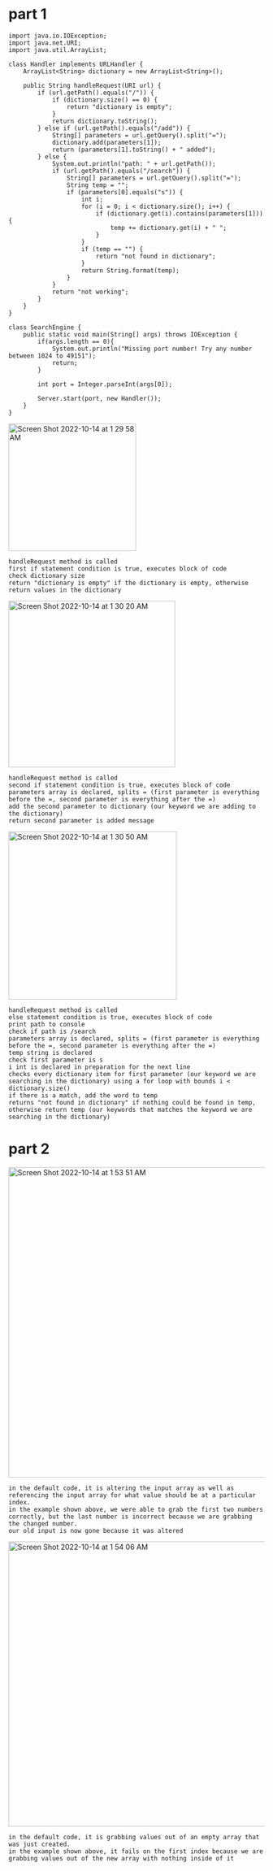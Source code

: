# part 1
```
import java.io.IOException;
import java.net.URI;
import java.util.ArrayList;

class Handler implements URLHandler {
    ArrayList<String> dictionary = new ArrayList<String>();

    public String handleRequest(URI url) {
        if (url.getPath().equals("/")) {
            if (dictionary.size() == 0) {
                return "dictionary is empty";
            } 
            return dictionary.toString();
        } else if (url.getPath().equals("/add")) {
            String[] parameters = url.getQuery().split("=");
            dictionary.add(parameters[1]);
            return (parameters[1].toString() + " added");
        } else {
            System.out.println("path: " + url.getPath());
            if (url.getPath().equals("/search")) {
                String[] parameters = url.getQuery().split("=");
                String temp = "";
                if (parameters[0].equals("s")) {
                    int i;
                    for (i = 0; i < dictionary.size(); i++) {
                        if (dictionary.get(i).contains(parameters[1])) {
                            temp += dictionary.get(i) + " ";
                        }
                    }
                    if (temp == "") {
                        return "not found in dictionary";
                    }
                    return String.format(temp);
                }
            }
            return "not working";
        }
    }
}

class SearchEngine {
    public static void main(String[] args) throws IOException {
        if(args.length == 0){
            System.out.println("Missing port number! Try any number between 1024 to 49151");
            return;
        }

        int port = Integer.parseInt(args[0]);

        Server.start(port, new Handler());
    }
}
```

<img width="251" alt="Screen Shot 2022-10-14 at 1 29 58 AM" src="https://user-images.githubusercontent.com/68624067/195800562-b228601c-4105-4f9a-b1c0-169e8b0380cc.png">

```
handleRequest method is called 
first if statement condition is true, executes block of code
check dictionary size
return "dictionary is empty" if the dictionary is empty, otherwise return values in the dictionary
```
<img width="328" alt="Screen Shot 2022-10-14 at 1 30 20 AM" src="https://user-images.githubusercontent.com/68624067/195800642-97417006-a9a4-4340-b53b-96cd04a5f9a4.png">

```
handleRequest method is called 
second if statement condition is true, executes block of code
parameters array is declared, splits = (first parameter is everything before the =, second parameter is everything after the =)
add the second parameter to dictionary (our keyword we are adding to the dictionary)
return second parameter is added message
```
<img width="331" alt="Screen Shot 2022-10-14 at 1 30 50 AM" src="https://user-images.githubusercontent.com/68624067/195800739-39dced77-6326-44c2-9bbd-8765af900f32.png">

```
handleRequest method is called 
else statement condition is true, executes block of code
print path to console
check if path is /search
parameters array is declared, splits = (first parameter is everything before the =, second parameter is everything after the =)
temp string is declared
check first parameter is s
i int is declared in preparation for the next line
checks every dictionary item for first parameter (our keyword we are searching in the dictionary) using a for loop with bounds i < dictionary.size()
if there is a match, add the word to temp
returns "not found in dictionary" if nothing could be found in temp, otherwise return temp (our keywords that matches the keyword we are searching in the dictionary)
```

# part 2
<img width="611" alt="Screen Shot 2022-10-14 at 1 53 51 AM" src="https://user-images.githubusercontent.com/68624067/195805834-ea75978e-87e6-4ad6-9493-832c63511e77.png">

```
in the default code, it is altering the input array as well as referencing the input array for what value should be at a particular index.
in the example shown above, we were able to grab the first two numbers correctly, but the last number is incorrect because we are grabbing the changed number. 
our old input is now gone because it was altered
```
<img width="561" alt="Screen Shot 2022-10-14 at 1 54 06 AM" src="https://user-images.githubusercontent.com/68624067/195805872-c6de1b65-d7d5-470d-ada8-6209425b7497.png">

```
in the default code, it is grabbing values out of an empty array that was just created.
in the example shown above, it fails on the first index because we are grabbing values out of the new array with nothing inside of it
```

